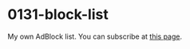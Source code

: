 # 0131-block-list
My own AdBlock list. You can subscribe at [this page](https://austinhuang.me/0131-block-list).
